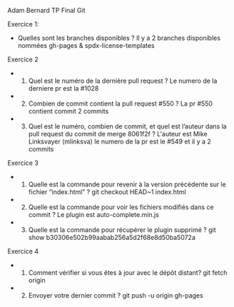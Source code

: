 Adam Bernard TP Final Git



Exercice 1: 
- Quelles sont les branches disponibles ?
Il y a 2 branches disponibles nommées gh-pages & spdx-license-templates


Exercice 2
- 1) Quel est le numéro de la dernière pull request ?
Le numero de la derniere pr est la #1028

- 2) Combien de commit contient la pull request #550 ?
La pr #550 contient  commit 2 commits

- 3) Quel est le numéro, combien de commit, et quel est l’auteur dans la pull request du commit de merge 8061f2f ?
L'auteur est Mike Linksvayer (mlinksva) le numero de la pr est le #549 et il y a 2 commits


Exercice 3
- 1) Quelle est la commande pour revenir à la version précédente sur le fichier “index.html” ?
git checkout HEAD~1 index.html

- 2) Quelle est la commande pour voir les fichiers modifiés dans ce commit ? 
Le plugin est auto-complete.min.js

- 3) Quelle est la commande pour récupérer le plugin supprimé ?
git show b30306e502b99aabab256a5d2f68e8d50ba5072a


Exercice 4
- 1) Comment vérifier si vous êtes à jour avec le dépôt distant?
git fetch origin
- 2) Envoyer votre dernier commit ?
git push -u origin gh-pages   